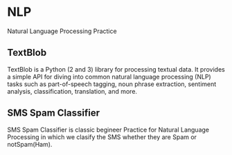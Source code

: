 # NLP
Natural Language Processing Practice


## TextBlob
TextBlob is a Python (2 and 3) library for processing textual data. It provides a simple API for diving into common natural language processing (NLP) tasks such as part-of-speech tagging, noun phrase extraction, sentiment analysis, classification, translation, and more.


## SMS Spam Classifier
SMS Spam Classifier is classic begineer Practice for Natural Language Processing in which we clasify the SMS whether they are Spam or notSpam(Ham).
